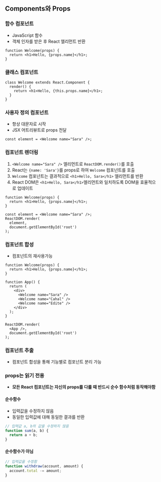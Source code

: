 ## Components와 Props
### 함수 컴포넌트
* JavaScript 함수
* 객체 인자를 받은 후 React 엘리먼트 반환
```JSX
function Welcome(props) {
  return <h1>Hello, {props.name}</h1>;
}
```
### 클래스 컴포넌트
```JSX
class Welcome extends React.Component {
  render() {
    return <h1>Hello, {this.props.name}</h1>;
  }
}
```
### 사용자 정의 컴포넌트
* 항상 대문자로 시작
* JSX 어트리뷰트로 props 전달
```JSX
const element = <Welcome name="Sara" />;
```
### 컴포넌트 렌더링
1. `<Welcome name="Sara" />` 엘리먼트로 `ReactDOM.render()`를 호출
2. React는 `{name: 'Sara'}`를 props로 하여 `Welcome` 컴포넌트를 호출
3. `Welcome` 컴포넌트는 결과적으로 `<h1>Hello, Sara</h1>` 엘리먼트를 반환
4. React DOM은 `<h1>Hello, Sara</h1>`엘리먼트와 일치하도록 DOM을 효율적으로 업데이트
```JSX
function Welcome(props) {
  return <h1>Hello, {props.name}</h1>;
}

const element = <Welcome name="Sara" />;
ReactDOM.render(
  element,
  document.getElementById('root')
);
```
### 컴포넌트 합성
* 컴포넌트의 재사용가능
```JSX
function Welcome(props) {
  return <h1>Hello, {props.name}</h1>;
}

function App() {
  return (
    <div>
      <Welcome name="Sara" />
      <Welcome name="Cahal" />
      <Welcome name="Edite" />
    </div>
  );
}

ReactDOM.render(
  <App />,
  document.getElementById('root')
);
```
### 컴포넌트 추출
* 컴포넌트 합성을 통해 기능별로 컴포넌트 분리 가능

### props는 읽기 전용
* **모든 React 컴포넌트는 자신의 props를 다룰 때 반드시 순수 함수처럼 동작해야함**

#### 순수함수
* 입력값을 수정하지 않음
* 동일한 입력값에 대해 동일한 결과를 반환
```javascript
// 입력값 a, b의 값을 수정하지 않음
function sum(a, b) {
  return a + b;
}
```
#### 순수함수가 아님
```javascript
// 입력값을 수정함
function withdraw(account, amount) {
  account.total -= amount;
}
```